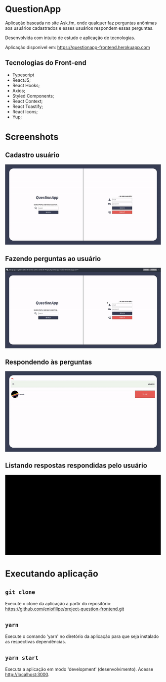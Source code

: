 # QuestionApp

Aplicação baseada no site Ask.fm, onde qualquer faz perguntas anônimas aos usuários cadastrados e esses usuários respondem essas perguntas.

Desenvolvida com intuito de estudo e aplicação de tecnologias.

Aplicação disponivel em: https://questionapp-frontend.herokuapp.com

## Tecnologias do Front-end

- Typescript
- ReactJS;
- React Hooks;
- Axios;
- Styled Components;
- React Context;
- React Toastify;
- React Icons;
- Yup;

# Screenshots

## Cadastro usuário

![Cadastro Gif](cadastro.gif)

## Fazendo perguntas ao usuário

![Pergunta Gif](perguntar.gif)

## Respondendo às perguntas

![Resposta Gif](responder.gif)

## Listando respostas respondidas pelo usuário

![Resposta Gif](listaRespostas.gif)

# Executando aplicação

## `git clone`

Execute o clone da aplicação a partir do repositório: https://github.com/eniofilipe/project-question-frontend.git

## `yarn`

Execute o comando 'yarn' no diretório da aplicação para que seja instalado as respectivas dependências.

## `yarn start`

Executa a aplicação em modo 'development' (desenvolvimento).
Acesse [http://localhost:3000](http://localhost:3000).
